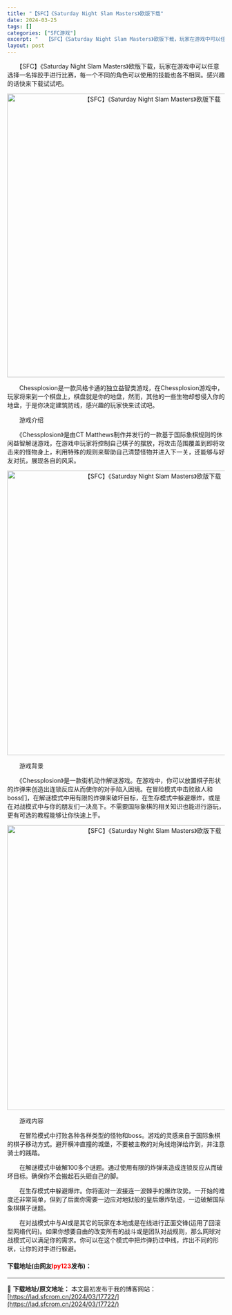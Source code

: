 ```yaml
---
title: "【SFC】《Saturday Night Slam Masters》欧版下载"
date: 2024-03-25
tags: []
categories: ["SFC游戏"]
excerpt: "　　【SFC】《Saturday Night Slam Masters》欧版下载，玩家在游戏中可以任意选择一名摔跤手进行比赛，每一个不同的角色可以使用的技能也各不相同。感兴趣的话快来下载试试吧。 　　Chessplosion是一款风格卡通的独立益智类游戏，在Chessplosion游戏中，玩家将来到&hellip;"
layout: post
---
```


 <p>　　【SFC】《Saturday Night Slam Masters》欧版下载，玩家在游戏中可以任意选择一名摔跤手进行比赛，每一个不同的角色可以使用的技能也各不相同。感兴趣的话快来下载试试吧。</p> <p align="center"><img align="" border="0" src="https://lad.sfcrom.cn/wp-content/uploads/2024/03/20240325_6600c9b124224.png" width="656" alt="【SFC】《Saturday Night Slam Masters》欧版下载" /></p> <p>　　Chessplosion是一款风格卡通的独立益智类游戏，在Chessplosion游戏中，玩家将来到一个棋盘上，棋盘就是你的地盘，然而，其他的一些生物却想侵入你的地盘，于是你决定建筑防线，感兴趣的玩家快来试试吧。</p> <p>　　游戏介绍</p> <p>　　《Chessplosion》是由CT Matthews制作并发行的一款基于国际象棋规则的休闲益智解谜游戏，在游戏中玩家将控制自己棋子的摆放，将攻击范围覆盖到即将攻击来的怪物身上，利用特殊的规则来帮助自己清楚怪物并进入下一关，还能够与好友对抗，展现各自的风采。</p> <p align="center"><img align="" border="0" src="https://lad.sfcrom.cn/wp-content/uploads/2024/03/20240325_6600c9b223142.png" width="658" alt="【SFC】《Saturday Night Slam Masters》欧版下载" /></p> <p>　　游戏背景</p> <p>　　《Chessplosion》是一款街机动作解谜游戏。在游戏中，你可以放置棋子形状的炸弹来创造出连锁反应从而使你的对手陷入困境。在冒险模式中击败敌人和boss们，在解谜模式中用有限的炸弹来破坏目标，在生存模式中躲避爆炸，或是在对战模式中与你的朋友们一决高下。不需要国际象棋的相关知识也能进行游玩，更有可选的教程能够让你快速上手。</p> <p align="center"><img align="" border="0" src="https://lad.sfcrom.cn/wp-content/uploads/2024/03/20240325_6600c9b329a1d.png" width="659" alt="【SFC】《Saturday Night Slam Masters》欧版下载" /></p> <p>　　游戏内容</p> <p>　　在冒险模式中打败各种各样类型的怪物和boss。游戏的灵感来自于国际象棋的棋子移动方式。避开横冲直撞的城堡，不要被主教的对角线炮弹给炸到，并注意骑士的践踏。</p> <p>　　在解谜模式中破解100多个谜题。通过使用有限的炸弹来造成连锁反应从而破坏目标。确保你不会搬起石头砸自己的脚。</p> <p>　　在生存模式中躲避爆炸。你将面对一波接连一波棘手的爆炸攻势。一开始的难度还非常简单，但到了后面你需要一边应对地狱般的皇后爆炸轨迹，一边破解国际象棋棋子谜题。</p> <p>　　在对战模式中与AI或是其它的玩家在本地或是在线进行正面交锋(运用了回滚型网络代码)。如果你想要自由的改变所有的战斗或是团队对战规则，那么网球对战模式可以满足你的需求。你可以在这个模式中把炸弹扔过中线，炸出不同的形状，让你的对手进行躲避。</p> <p><h4>下载地址(由网友<font color="red">lpy123</font>发布)：</h4></p> 

---
📖 **下载地址/原文地址：** 本文最初发布于我的博客网站：[https://lad.sfcrom.cn/2024/03/17722/](https://lad.sfcrom.cn/2024/03/17722/)
